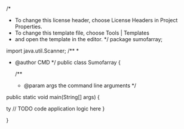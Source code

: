 /*
 * To change this license header, choose License Headers in Project Properties.
 * To change this template file, choose Tools | Templates
 * and open the template in the editor.
 */
package sumofarray;

 import java.util.Scanner;
/**
 *
 * @author CMD
 */
public class Sumofarray {

    /**
     * @param args the command line arguments
     */
   
       


public static void main(String[] args)
{

ty
        // TODO code application logic here
    }
    
}
